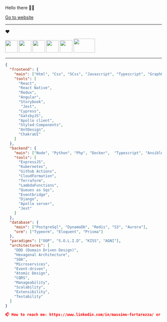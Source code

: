 Hello there 👋🚀

[Go to website](https://massimofortarezza.com)

------

 ❤️
<p>
 <img src="https://cdn.jsdelivr.net/gh/devicons/devicon/icons/react/react-original.svg" height="40px" width="40px"/>
 <img src="https://cdn.jsdelivr.net/gh/devicons/devicon/icons/javascript/javascript-original.svg" height="40px" width="40px" />
 <img src="https://cdn.jsdelivr.net/gh/devicons/devicon/icons/typescript/typescript-original.svg" height="40px" width="40px" />
 <img src="https://cdn.jsdelivr.net/gh/devicons/devicon/icons/nodejs/nodejs-original.svg" height="40px" width="40px"/>
 <img src="https://upload.wikimedia.org/wikipedia/commons/thumb/c/c3/Python-logo-notext.svg/1869px-Python-logo-notext.svg.png" height="40px" width="40px"/>
 <img src="https://www.massimofortarezza.com/static/media/aws.47004c68.png" height="45px" width="69px"/> 
</p>

------
          
```json
{
  "frontend": {
    "main": ["Html", "Css", "SCss", "Javascript", "Typescript", "GraphQL", "Swift"],
    "tools": [
      "React",
      "React Native",
      "Redux",
      "Angular",
      "Storybook",
       "Jest",
      "Cypress",
      "GatsbyJS",
      "Apollo client",
      "Styled-Components",
      "AntDesign",
      "ChakraUI"
    ]
  },
  "backend": {
    "main": ["Node", "Python", "Php", "Docker",  "Typescript", "Ansible", "Jenkins"],
    "tools": [
      "ExpressJS",
      "Kubernetes",
      "Github Actions",
      "CloudFormation",
      "Terraform",
      "LambdaFunctions",
      "Queues as Sqs",
      "Eventbridge",
      "Django",
      "Apollo server",
      "Jest"
    ]
  },
  "database": {
    "main": ["PostgreSql", "DynamoDb", "Redis", "S3", "Aurora"],
    "orm": ["Typeorm", "Eloquent", "Prisma"]
  },
  "paradigms": ["OOP", "S.O.L.I.D", "KISS", "AGNI"],
  "architectures": [
    "DDD (Domain Driven Design)",
    "Hexagonal Architecture",
    "SOA",
    "Microservices",
    "Event-driven",
    "Atomic Design",
    "CQRS",
    "Manageability", 
    "Scalability", 
    "Extensibility", 
    "Testability"
  ]
}

📫 How to reach me: https://www.linkedin.com/in/massimo-fortarezza/ or max.fortarezza@gmail.com
```
